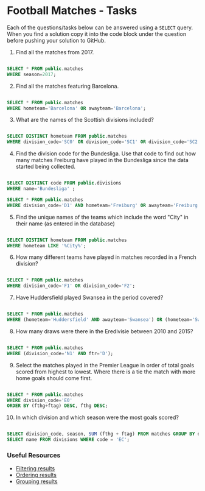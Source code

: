 # Football Matches - Tasks

Each of the questions/tasks below can be answered using a `SELECT` query. When you find a solution copy it into the code block under the question before pushing your solution to GitHub.

1) Find all the matches from 2017.

```sql

SELECT * FROM public.matches
WHERE season=2017;

```

2) Find all the matches featuring Barcelona.

```sql

SELECT * FROM public.matches
WHERE hometeam='Barcelona' OR awayteam='Barcelona';

```

3) What are the names of the Scottish divisions included?

```sql

SELECT DISTINCT hometeam FROM public.matches
WHERE division_code='SC0' OR division_code='SC1' OR division_code='SC2';


```

4) Find the division code for the Bundesliga. Use that code to find out how many matches Freiburg have played in the Bundesliga since the data started being collected.

```sql

SELECT DISTINCT code FROM public.divisions
WHERE name='Bundesliga' ;

SELECT * FROM public.matches
WHERE division_code='D1' AND hometeam='Freiburg' OR awayteam='Freiburg';

```

5) Find the unique names of the teams which include the word "City" in their name (as entered in the database)

```sql

SELECT DISTINCT hometeam FROM public.matches
WHERE hometeam LIKE '%City%';

```

6) How many different teams have played in matches recorded in a French division?

```sql

SELECT * FROM public.matches
WHERE division_code='F1' OR division_code='F2';

```

7) Have Huddersfield played Swansea in the period covered?

```sql

SELECT * FROM public.matches
WHERE (hometeam='Huddersfield' AND awayteam='Swansea') OR (hometeam='Swansea' AND awayteam='Huddersfield');

```

8) How many draws were there in the Eredivisie between 2010 and 2015?

```sql

SELECT * FROM public.matches
WHERE (division_code='N1' AND ftr='D');

```

9) Select the matches played in the Premier League in order of total goals scored from highest to lowest. Where there is a tie the match with more home goals should come first.

```sql

SELECT * FROM public.matches
WHERE division_code='E0'
ORDER BY (fthg+ftag) DESC, fthg DESC;

```

10) In which division and which season were the most goals scored?

```sql

SELECT division_code, season, SUM (fthg + ftag) FROM matches GROUP BY division_code, season ORDER BY sum DESC LIMIT 1;
SELECT name FROM divisions WHERE code = 'EC';

```

### Useful Resources

- [Filtering results](https://www.w3schools.com/sql/sql_where.asp)
- [Ordering results](https://www.w3schools.com/sql/sql_orderby.asp)
- [Grouping results](https://www.w3schools.com/sql/sql_groupby.asp)